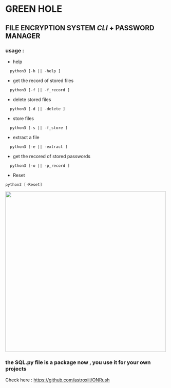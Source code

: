 # GREEN HOLE

## FILE ENCRYPTION SYSTEM *CLI* + PASSWORD MANAGER

### usage :

- help
```
  python3 [-h || -help ]
```
- get the record of stored files
```
  python3 [-f || -f_record ]
```  
- delete stored files
```
  python3 [-d || -delete ] 
```
- store files
```
  python3 [-s || -f_store ] 
```
- extract a file
```
  python3 [-e || -extract ] 
```  
- get the recored of stored passwords
```
  python3 [-o || -p_record ] 
```
- Reset 
```
python3 [-Reset] 
```

<img src="https://github.com/astroxiii/file-locker/blob/master/static/Screenshot from 2021-12-26 19-13-27.png" width="500"/>

### the SQL.py file is a package now , you use it for your own projects 
Check here : https://github.com/astroxiii/ONRush
